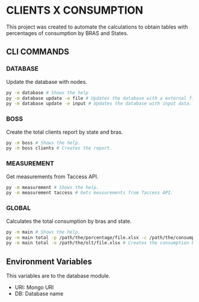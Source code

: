 # CLIENTS X CONSUMPTION
This project was created to automate the calculations to obtain tables with percentages of consumption by BRAS and States.

## CLI COMMANDS

### DATABASE
Update the database with nodes.
```bash
py -m database # Shows the help
py -m database update -e file # Updates the database with a external file.
py -m database update -e input # Updates the database with input data.
```

### BOSS
Create the total clients report by state and bras.
```bash
py -m boss # Shows the help.
py -m boss clients # Creates the report.
```

### MEASUREMENT
Get measurements from Taccess API.
```bash
py -m measurement # Shows the help.
py -m measurement taccess # Gets measurements from Taccess API.
```

### GLOBAL
Calculates the total consumption by bras and state.
```bash
py -m main # Shows the help.
py -m main total -p /path/the/porcentage/file.xlsx -c /path/the/consumption/file.xlsx # Creates the consumption by bras file to data ADSL and MDU.
py -m main total -o /path/the/olt/file.xlsx # Creates the consumption by bras file to data OLT.
```

## Environment Variables
This variables are to the database module.

- URI: Mongo URI
- DB: Database name

